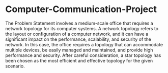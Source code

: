 # Computer-Communication-Project

<p>The Problem Statement involves a medium-scale office that requires a network topology for its computer systems. A network topology refers to the layout or configuration of a computer network, and it can have a significant impact on the performance, scalability, and security of the network. In this case, the office requires a topology that can accommodate multiple devices, be easily managed and maintained, and provide high performance and security. After careful consideration, a star topology has been chosen as the most efficient and effective topology for the given scenario.</p>
